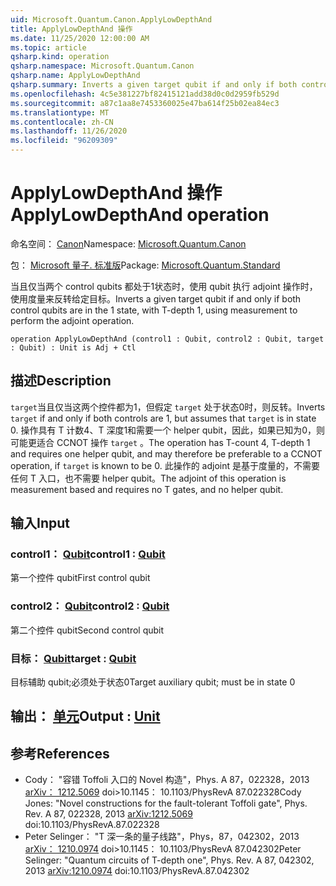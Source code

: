 ```yaml
---
uid: Microsoft.Quantum.Canon.ApplyLowDepthAnd
title: ApplyLowDepthAnd 操作
ms.date: 11/25/2020 12:00:00 AM
ms.topic: article
qsharp.kind: operation
qsharp.namespace: Microsoft.Quantum.Canon
qsharp.name: ApplyLowDepthAnd
qsharp.summary: Inverts a given target qubit if and only if both control qubits are in the 1 state, with T-depth 1, using measurement to perform the adjoint operation.
ms.openlocfilehash: 4c5e381227bf82415121add38d0c0d2959fb529d
ms.sourcegitcommit: a87c1aa8e7453360025e47ba614f25b02ea84ec3
ms.translationtype: MT
ms.contentlocale: zh-CN
ms.lasthandoff: 11/26/2020
ms.locfileid: "96209309"
---
```

# <a name="applylowdepthand-operation"></a><span data-ttu-id="7f3e5-102">ApplyLowDepthAnd 操作</span><span class="sxs-lookup"><span data-stu-id="7f3e5-102">ApplyLowDepthAnd operation</span></span>

<span data-ttu-id="7f3e5-103">命名空间： [Canon](xref:Microsoft.Quantum.Canon)</span><span class="sxs-lookup"><span data-stu-id="7f3e5-103">Namespace: [Microsoft.Quantum.Canon](xref:Microsoft.Quantum.Canon)</span></span>

<span data-ttu-id="7f3e5-104">包： [Microsoft 量子. 标准版](https://nuget.org/packages/Microsoft.Quantum.Standard)</span><span class="sxs-lookup"><span data-stu-id="7f3e5-104">Package: [Microsoft.Quantum.Standard](https://nuget.org/packages/Microsoft.Quantum.Standard)</span></span>


<span data-ttu-id="7f3e5-105">当且仅当两个 control qubits 都处于1状态时，使用 qubit 执行 adjoint 操作时，使用度量来反转给定目标。</span><span class="sxs-lookup"><span data-stu-id="7f3e5-105">Inverts a given target qubit if and only if both control qubits are in the 1 state, with T-depth 1, using measurement to perform the adjoint operation.</span></span>

```qsharp
operation ApplyLowDepthAnd (control1 : Qubit, control2 : Qubit, target : Qubit) : Unit is Adj + Ctl
```


## <a name="description"></a><span data-ttu-id="7f3e5-106">描述</span><span class="sxs-lookup"><span data-stu-id="7f3e5-106">Description</span></span>

<span data-ttu-id="7f3e5-107">`target`当且仅当这两个控件都为1，但假定 `target` 处于状态0时，则反转。</span><span class="sxs-lookup"><span data-stu-id="7f3e5-107">Inverts `target` if and only if both controls are 1, but assumes that `target` is in state 0.</span></span>  <span data-ttu-id="7f3e5-108">操作具有 T 计数4、T 深度1和需要一个 helper qubit，因此，如果已知为0，则可能更适合 CCNOT 操作 `target` 。</span><span class="sxs-lookup"><span data-stu-id="7f3e5-108">The operation has T-count 4, T-depth 1 and requires one helper qubit, and may therefore be preferable to a CCNOT operation, if `target` is known to be 0.</span></span>  <span data-ttu-id="7f3e5-109">此操作的 adjoint 是基于度量的，不需要任何 T 入口，也不需要 helper qubit。</span><span class="sxs-lookup"><span data-stu-id="7f3e5-109">The adjoint of this operation is measurement based and requires no T gates, and no helper qubit.</span></span>

## <a name="input"></a><span data-ttu-id="7f3e5-110">输入</span><span class="sxs-lookup"><span data-stu-id="7f3e5-110">Input</span></span>

### <a name="control1--qubit"></a><span data-ttu-id="7f3e5-111">control1： [Qubit](xref:microsoft.quantum.lang-ref.qubit)</span><span class="sxs-lookup"><span data-stu-id="7f3e5-111">control1 : [Qubit](xref:microsoft.quantum.lang-ref.qubit)</span></span>

<span data-ttu-id="7f3e5-112">第一个控件 qubit</span><span class="sxs-lookup"><span data-stu-id="7f3e5-112">First control qubit</span></span>


### <a name="control2--qubit"></a><span data-ttu-id="7f3e5-113">control2： [Qubit](xref:microsoft.quantum.lang-ref.qubit)</span><span class="sxs-lookup"><span data-stu-id="7f3e5-113">control2 : [Qubit](xref:microsoft.quantum.lang-ref.qubit)</span></span>

<span data-ttu-id="7f3e5-114">第二个控件 qubit</span><span class="sxs-lookup"><span data-stu-id="7f3e5-114">Second control qubit</span></span>


### <a name="target--qubit"></a><span data-ttu-id="7f3e5-115">目标： [Qubit](xref:microsoft.quantum.lang-ref.qubit)</span><span class="sxs-lookup"><span data-stu-id="7f3e5-115">target : [Qubit](xref:microsoft.quantum.lang-ref.qubit)</span></span>

<span data-ttu-id="7f3e5-116">目标辅助 qubit;必须处于状态0</span><span class="sxs-lookup"><span data-stu-id="7f3e5-116">Target auxiliary qubit; must be in state 0</span></span>



## <a name="output--unit"></a><span data-ttu-id="7f3e5-117">输出： [单元](xref:microsoft.quantum.lang-ref.unit)</span><span class="sxs-lookup"><span data-stu-id="7f3e5-117">Output : [Unit](xref:microsoft.quantum.lang-ref.unit)</span></span>



## <a name="references"></a><span data-ttu-id="7f3e5-118">参考</span><span class="sxs-lookup"><span data-stu-id="7f3e5-118">References</span></span>

- <span data-ttu-id="7f3e5-119">Cody： "容错 Toffoli 入口的 Novel 构造"，Phys. A 87，022328，2013 [arXiv： 1212.5069](https://arxiv.org/abs/1212.5069) doi>10.1145： 10.1103/PhysRevA 87.022328</span><span class="sxs-lookup"><span data-stu-id="7f3e5-119">Cody Jones: "Novel constructions for the fault-tolerant Toffoli gate", Phys. Rev. A 87, 022328, 2013 [arXiv:1212.5069](https://arxiv.org/abs/1212.5069) doi:10.1103/PhysRevA.87.022328</span></span>
- <span data-ttu-id="7f3e5-120">Peter Selinger： "T 深一条的量子线路"，Phys，87，042302，2013 [arXiv： 1210.0974](https://arxiv.org/abs/1210.0974) doi>10.1145： 10.1103/PhysRevA 87.042302</span><span class="sxs-lookup"><span data-stu-id="7f3e5-120">Peter Selinger: "Quantum circuits of T-depth one", Phys. Rev. A 87, 042302, 2013 [arXiv:1210.0974](https://arxiv.org/abs/1210.0974) doi:10.1103/PhysRevA.87.042302</span></span>